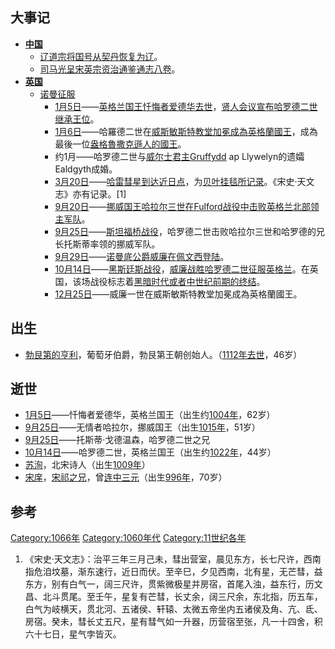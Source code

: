 ## 大事记

  - **[中国](../Page/中国.md "wikilink")**
      - [辽道宗将](../Page/辽道宗.md "wikilink")[国号从](../Page/国号.md "wikilink")[契丹恢复为辽](../Page/契丹.md "wikilink")。
      - [司马光呈](../Page/司马光.md "wikilink")[宋英宗](../Page/宋英宗.md "wikilink")[资治通鉴通志八卷](../Page/资治通鉴.md "wikilink")。
  - **[英国](../Page/英国.md "wikilink")**
      - [诺曼征服](../Page/诺曼征服英格兰.md "wikilink")
          - [1月5日](../Page/1月5日.md "wikilink")——[英格兰国王](../Page/英格兰君主列表.md "wikilink")[忏悔者爱德华去世](../Page/忏悔者爱德华.md "wikilink")，[贤人会议宣布](../Page/贤人会议.md "wikilink")[哈罗德二世继承王位](../Page/哈罗德·戈德温森.md "wikilink")。
          - [1月6日](../Page/1月6日.md "wikilink")——哈羅德二世在[威斯敏斯特教堂加冕成為英格蘭國王](../Page/威斯敏斯特教堂.md "wikilink")，成為最後一位[盎格魯撒克遜人的國王](../Page/盎格魯撒克遜人.md "wikilink")。
          - 约1月——哈罗德二世与[威尔士君主Gruffydd](../Page/威尔士.md "wikilink") ap
            Llywelyn的遗孀Ealdgyth成婚。
          - [3月20日](../Page/3月20日.md "wikilink")——[哈雷彗星到达](../Page/哈雷彗星.md "wikilink")[近日点](../Page/近日点和远日点.md "wikilink")，为[贝叶挂毯所记录](../Page/贝叶挂毯.md "wikilink")。《宋史·天文志》亦有记录。\[1\]
          - [9月20日](../Page/9月20日.md "wikilink")——[挪威国王](../Page/挪威君主列表.md "wikilink")[哈拉尔三世在Fulford战役中击败英格兰北部领主军队](../Page/无情者哈拉尔.md "wikilink")。
          - [9月25日](../Page/9月25日.md "wikilink")——[斯坦福桥战役](../Page/斯坦福桥战役.md "wikilink")，哈罗德二世击败哈拉尔三世和哈罗德的兄长托斯蒂率领的挪威军队。
          - [9月29日](../Page/9月29日.md "wikilink")——[诺曼底](../Page/諾曼第.md "wikilink")[公爵](../Page/公爵.md "wikilink")[威廉在](../Page/威廉一世_\(英格兰\).md "wikilink")[佩文西登陆](../Page/佩文西.md "wikilink")。
          - [10月14日](../Page/10月14日.md "wikilink")——[黑斯廷斯战役](../Page/黑斯廷斯战役.md "wikilink")，[威廉战胜](../Page/威廉一世_\(英格兰\).md "wikilink")[哈罗德二世征服](../Page/哈罗德二世.md "wikilink")[英格兰](../Page/英格兰.md "wikilink")。在英国，该场战役标志着[黑暗时代或者](../Page/欧洲黑暗时代.md "wikilink")[中世纪前期的终结](../Page/中世纪前期.md "wikilink")。
          - [12月25日](../Page/12月25日.md "wikilink")——威廉一世在威斯敏斯特教堂加冕成為英格蘭國王。

## 出生

  - [勃艮第的亨利](../Page/勃艮第的亨利.md "wikilink")，葡萄牙伯爵，勃艮第王朝创始人。（[1112年去世](../Page/1112年.md "wikilink")，46岁）

## 逝世

  - [1月5日](../Page/1月5日.md "wikilink")——忏悔者爱德华，英格兰国王（出生约[1004年](../Page/1004年.md "wikilink")，62岁）
  - [9月25日](../Page/9月25日.md "wikilink")——无情者哈拉尔，挪威国王（出生[1015年](../Page/1015年.md "wikilink")，51岁）
  - [9月25日](../Page/9月25日.md "wikilink")——托斯蒂·戈德温森，哈罗德二世之兄
  - [10月14日](../Page/10月14日.md "wikilink")——哈罗德二世，英格兰国王（出生约[1022年](../Page/1022年.md "wikilink")，44岁）
  - [苏洵](../Page/苏洵.md "wikilink")，北宋诗人（出生[1009年](../Page/1009年.md "wikilink")）
  - [宋庠](../Page/宋庠.md "wikilink")，[宋祁之兄](../Page/宋祁.md "wikilink")，曾[连中三元](../Page/三元及第.md "wikilink")（出生[996年](../Page/996年.md "wikilink")，70岁）

## 参考

[Category:1066年](https://zh.wikipedia.org/wiki/Category:1066年 "wikilink")
[Category:1060年代](https://zh.wikipedia.org/wiki/Category:1060年代 "wikilink")
[Category:11世纪各年](https://zh.wikipedia.org/wiki/Category:11世纪各年 "wikilink")

1.  《宋史·天文志》：治平三年三月己未，彗出营室，晨见东方，长七尺许，西南指危洎坟墓，渐东速行，近日而伏。至辛巳，夕见西南，北有星，无芒彗，益东方，别有白气一，阔三尺许，贯紫微极星并房宿，首尾入浊，益东行，历文昌、北斗贯尾。至壬午，星复有芒彗，长丈余，阔三尺余，东北指，历五车，白气为岐横天，贯北河、五诸侯、轩辕、太微五帝坐内五诸侯及角、亢、氐、房宿。癸未，彗长丈五尺，星有彗气如一升器，历营宿至张，凡一十四舍，积六十七日，星气孛皆灭。
